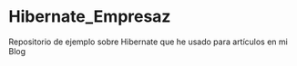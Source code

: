 # Hibernate_Empresaz
Repositorio de ejemplo sobre Hibernate que he usado para artículos en mi Blog 

